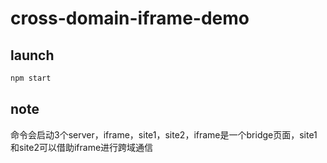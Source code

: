 # cross-domain-iframe-demo

## launch
```bash
npm start
```

## note

命令会启动3个server，iframe，site1，site2，iframe是一个bridge页面，site1和site2可以借助iframe进行跨域通信